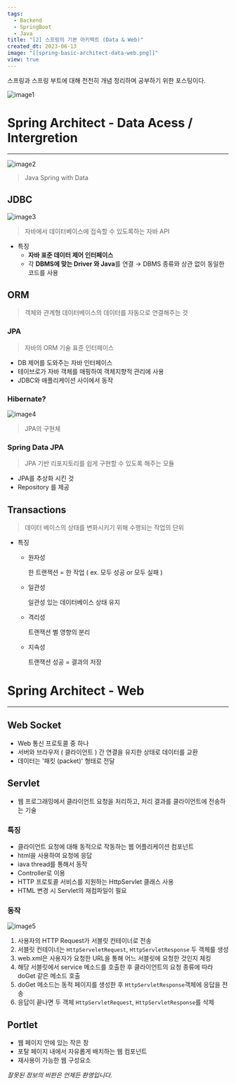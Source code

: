 ```yaml
---
tags:
  - Backend
  - SpringBoot
  - Java
title: "[2] 스프링의 기본 아키텍트 (Data & Web)"
created_dt: 2023-06-13
image: "[[spring-basic-architect-data-web.png]]"
view: true
---
```

스프링과 스프링 부트에 대해 천천히 개념 정리하며 공부하기 위한 포스팅이다.

![image1](spring-basic-architect-data-web-1.png)

# Spring Architect - Data Acess / Intergretion

---


![image2](spring-basic-architect-data-web-2.png)

> Java Spring with Data

## JDBC

![image3](spring-basic-architect-data-web-3.png)

> 자바에서 데이터베이스에 접속할 수 있도록하는 자바 API

- 특징
	- **자바 표준 데이터 제어 인터페이스**
	- 각 **DBMS에 맞는 Driver 와 Java**를 연결
		→ DBMS 종류와 상관 없이 동일한 코드를 사용

## ORM

> 객체와 관계형 데이터베이스의 데이터를 자동으로 연결해주는 것

### JPA

> 자바의 ORM 기술 표준 인터페이스

- DB 제어를 도와주는 자바 인터페이스
- 테이브로가 자바 객체를 매핑하여 객체지향적 관리에 사용
- JDBC와 애플리케이션 사이에서 동작
### Hibernate?

![image4](spring-basic-architect-data-web-4.png)

> JPA의 구현체

### Spring Data JPA

> JPA 기반 리포지토리를 쉽게 구현할 수 있도록 해주는 모듈

- JPA를 추상화 시킨 것
- Repository 를 제공

## Transactions

> 데이터 베이스의 상태를 변화시키기 위해 수행되는 작업의 단위

- 특징
	- 원자성
		
		한 트랜젝션 = 한 작업 ( ex. 모두 성공 or 모두 실패 )
	- 일관성
		
		일관성 있는 데이터베이스 상태 유지
	- 격리성
		
		트랜잭션 별 영향의 분리
	- 지속성
		  
		트랜잭션 성공 = 결과의 저장

# Spring Architect - Web

---

## Web Socket

- Web 통신 프로토콜 중 하나
- 서버와 브라우저 ( 클라이언트 ) 간 연결을 유지한 상태로 데이터를 교환
- 데이터는 '패킷 (packet)' 형태로 전달

## Servlet

- 웹 프로그래밍에서 클라이언트 요청을 처리하고, 처리 결과를 클라이언트에 전송하는 기술

### 특징

- 클라이언트 요청에 대해 동적으로 작동하는 웹 어플리케이션 컴포넌트
- html을 사용하여 요청에 응답
- iava thread를 통해서 동작
- Controller로 이용
- HTTP 프로토콜 서비스를 지원하는 HttpServlet 클래스 사용
- HTML 변경 시 Servlet의 재컴파일이 필요

### 동작

![image5](spring-basic-architect-data-web-5.png)

1. 사용자의 HTTP Request가 서블릿 컨테이너로 전송
2. 서블릿 컨테이너는 `HttpServeletRequest`, `HttpServletResponse` 두 객체를 생성
3. web.xml은 사용자가 요청한 URL을 통해 어느 서블릿에 요청한 것인지 체킹
4. 해당 서블릿에서 service 메소드를 호출한 후 클라이언트의 요청 종류에 따라 doGet 같은 메소드 호출
5. doGet 메소드는 동적 페이지를 생성한 후 `HttpServletResponse`객체에 응답을 전송
6. 응답이 끝나면 두 객체 `HttpServletRequest`, `HttpServletResponse`를 삭제

## Portlet

- 웹 페이지 안에 있는 작은 창
- 포탈 페이지 내에서 자유롭게 배치하는 웹 컴포넌트
- 재사용이 가능한 웹 구성요소

*잘못된 정보의 비판은 언제든 환영입니다.*